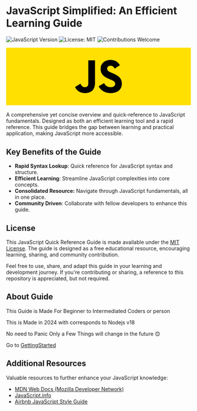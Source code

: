 # JavaScript Simplified: An Efficient Learning Guide

![JavaScript Version](https://img.shields.io/badge/JavaScript-ES6-yellow)
![License: MIT](https://img.shields.io/badge/License-MIT-blue.svg)
![Contributions Welcome](https://img.shields.io/badge/Contributions-Welcome-brightgreen.svg)

<p align="center">
  <img src="https://github.com/george-GPT/JavaScript-Quick-Reference/raw/main/images/JS-cover-photo.png" alt="JavaScript Quick Reference Guide Cover Image">
</p>

A comprehensive yet concise overview and quick-reference to JavaScript fundamentals. Designed as both an efficient learning tool and a rapid reference. This guide bridges the gap between learning and practical application, making JavaScript more accessible.

## Key Benefits of the Guide

- **Rapid Syntax Lookup**: Quick reference for JavaScript syntax and structure.
- **Efficient Learning**: Streamline JavaScript complexities into core concepts.
- **Consolidated Resource:** Navigate through JavaScript fundamentals, all in one place.
- **Community Driven**: Collaborate with fellow developers to enhance this guide.


## License
This JavaScript Quick Reference Guide is made available under the [MIT License](https://opensource.org/licenses/MIT). 
The guide is designed as a free educational resource, encouraging learning, sharing, and community contribution. 

Feel free to use, share, and adapt this guide in your learning and development journey. 
If you're contributing or sharing, a reference to this repository is appreciated, but not required.


## About Guide
This Guide is Made For Beginner to Intermediated Coders or person 

This is Made in 2024 with corresponds to Nodejs v18

No need to Panic Only a Few Things will change in the future 😊

Go to [GettingStarted]()

## Additional Resources
Valuable resources to further enhance your JavaScript knowledge:
- [MDN Web Docs (Mozilla Developer Network)](https://developer.mozilla.org/en-US/docs/Web/JavaScript)
- [JavaScript.info](https://javascript.info/)
- [Airbnb JavaScript Style Guide](https://github.com/airbnb/javascript)

